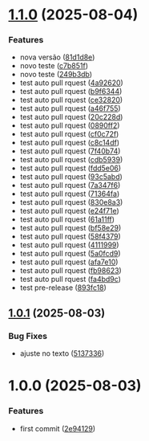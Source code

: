 # [1.1.0](https://github.com/CelsoTaliatelli/semantic-release-git-actions/compare/v1.0.1...v1.1.0) (2025-08-04)


### Features

* nova versão ([81d1d8e](https://github.com/CelsoTaliatelli/semantic-release-git-actions/commit/81d1d8ef4ee4f5936d80697c6cb0ae1abc91c522))
* novo teste ([c7b851f](https://github.com/CelsoTaliatelli/semantic-release-git-actions/commit/c7b851fa3b43acc451c3b6f9fdc06d892a5525cd))
* novo teste ([249b3db](https://github.com/CelsoTaliatelli/semantic-release-git-actions/commit/249b3dbc394c21f08509f43b62793b4d13bb3012))
* test auto pull rquest ([4a92620](https://github.com/CelsoTaliatelli/semantic-release-git-actions/commit/4a92620b945c0a216e99bd81a8edb30a4b9b1fea))
* test auto pull rquest ([b9f6344](https://github.com/CelsoTaliatelli/semantic-release-git-actions/commit/b9f6344ce42eb6bcb06d2904ca57a5e4897ef6e6))
* test auto pull rquest ([ce32820](https://github.com/CelsoTaliatelli/semantic-release-git-actions/commit/ce3282062696ba875ade1d57bea85c93634392a4))
* test auto pull rquest ([a46f755](https://github.com/CelsoTaliatelli/semantic-release-git-actions/commit/a46f755953eb640419d5491b722e8f8c1567df3b))
* test auto pull rquest ([20c228d](https://github.com/CelsoTaliatelli/semantic-release-git-actions/commit/20c228d353eac9e1f0133181aad16f43c7d26ef3))
* test auto pull rquest ([0890ff2](https://github.com/CelsoTaliatelli/semantic-release-git-actions/commit/0890ff2513086db2856ad2bc2cf75f356ca9f368))
* test auto pull rquest ([cf0c72f](https://github.com/CelsoTaliatelli/semantic-release-git-actions/commit/cf0c72fcda9cf14d16215636ff62eb622df1a2b0))
* test auto pull rquest ([c8c14df](https://github.com/CelsoTaliatelli/semantic-release-git-actions/commit/c8c14dfcb1fb5cfb31271481d01de1083ff11698))
* test auto pull rquest ([7f40b74](https://github.com/CelsoTaliatelli/semantic-release-git-actions/commit/7f40b743d090a8951a809283fcee9bc3b0598db6))
* test auto pull rquest ([cdb5939](https://github.com/CelsoTaliatelli/semantic-release-git-actions/commit/cdb5939dda1b6f92b162e7b24ae113f1fca96069))
* test auto pull rquest ([fdd5e06](https://github.com/CelsoTaliatelli/semantic-release-git-actions/commit/fdd5e063f18f2c64c1c0363c1372bda1eeda151d))
* test auto pull rquest ([93c5abd](https://github.com/CelsoTaliatelli/semantic-release-git-actions/commit/93c5abdda8689d4f4843cf6bdf465d9ebb9a9b28))
* test auto pull rquest ([7a347f6](https://github.com/CelsoTaliatelli/semantic-release-git-actions/commit/7a347f6d7dbc3c87c7af7959e85f7515349649ff))
* test auto pull rquest ([71364fa](https://github.com/CelsoTaliatelli/semantic-release-git-actions/commit/71364fa9c43d4fb1bcb8009b710d3127d7d27338))
* test auto pull rquest ([830e8a3](https://github.com/CelsoTaliatelli/semantic-release-git-actions/commit/830e8a3f161c2d7cd754351a9fe82303928ead58))
* test auto pull rquest ([e24f71e](https://github.com/CelsoTaliatelli/semantic-release-git-actions/commit/e24f71eb0f4356c9eea846d1912c345f2c5cf15d))
* test auto pull rquest ([61a11ff](https://github.com/CelsoTaliatelli/semantic-release-git-actions/commit/61a11ff8be05cae4c9fbbde5a0f83182fc6f84d8))
* test auto pull rquest ([bf58e29](https://github.com/CelsoTaliatelli/semantic-release-git-actions/commit/bf58e29ba0c6573b22d39eb69e7af14995d81ce3))
* test auto pull rquest ([58f4379](https://github.com/CelsoTaliatelli/semantic-release-git-actions/commit/58f43791eb4088c9de26915913263d8b6fa35ee2))
* test auto pull rquest ([4111999](https://github.com/CelsoTaliatelli/semantic-release-git-actions/commit/411199935a0bccc2ca2ba4890953dd37a908e4a7))
* test auto pull rquest ([5a0fcd9](https://github.com/CelsoTaliatelli/semantic-release-git-actions/commit/5a0fcd99f16c050acfa19cebe4707605193a43d1))
* test auto pull rquest ([afa7e10](https://github.com/CelsoTaliatelli/semantic-release-git-actions/commit/afa7e1013d0e8314f2302d60e18d307719a65049))
* test auto pull rquest ([fb98623](https://github.com/CelsoTaliatelli/semantic-release-git-actions/commit/fb9862383ea7b01cf75feafccecdb3fe86c6f626))
* test auto pull rquest ([fa4bd9c](https://github.com/CelsoTaliatelli/semantic-release-git-actions/commit/fa4bd9c066c3947c8147693644679327b92dbf28))
* test pre-release ([893fc18](https://github.com/CelsoTaliatelli/semantic-release-git-actions/commit/893fc184748b5b7e6201ddb0e26824a77ff2d778))

## [1.0.1](https://github.com/CelsoTaliatelli/semantic-release-git-actions/compare/v1.0.0...v1.0.1) (2025-08-03)


### Bug Fixes

* ajuste no texto ([5137336](https://github.com/CelsoTaliatelli/semantic-release-git-actions/commit/513733698b9da6fb1e726b170eca9c0e417f5774))

# 1.0.0 (2025-08-03)


### Features

* first commit ([2e94129](https://github.com/CelsoTaliatelli/semantic-release-git-actions/commit/2e9412987e84ecef4510610225519705b5e2d523))
